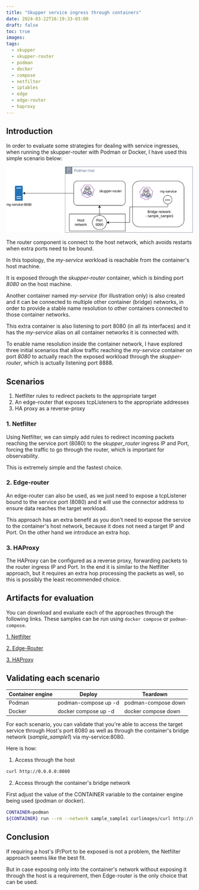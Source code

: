 ```yaml
---
title: "Skupper service ingress through containers"
date: 2024-03-22T16:19:33-03:00
draft: false
toc: true
images:
tags:
  - skupper
  - skupper-router
  - podman
  - docker
  - compose
  - netfilter
  - iptables
  - edge
  - edge-router
  - haproxy
---
```


## Introduction

In order to evaluate some strategies for dealing with service ingresses,
when running the skupper-router with Podman or Docker, I have used this simple
scenario below:

![](images/scenario.png)

The router component is connect to the host network, which avoids restarts
when extra ports need to be bound.

In this topology, the _my-service_ workload is reachable from the container's
host machine.

It is exposed through the _skupper-router_ container, which is binding
port _8080_ on the host machine.

Another container named _my-service_ (for illustration only) is also created
and it can be connected to multiple other container (bridge) networks, in order
to provide a stable name resolution to other containers connected to those container networks.

This extra container is also listening to port 8080 (in all its interfaces) and
it has the _my-service_ alias on all container networks it is connected with.

To enable name resolution inside the container network, I have explored three initial
scenarios that allow traffic reaching the _my-service_ container on port _8080_ to
actually reach the exposed workload through the _skupper-router_, which is actually
listening port 8888.

## Scenarios

1. Netfilter rules to redirect packets to the appropriate target
2. An edge-router that exposes tcpListeners to the appropriate addresses
3. HA proxy as a reverse-proxy

### 1. Netfilter

Using Netfilter, we can simply add rules to redirect incoming packets reaching the
service port (8080) to the _skupper_router_ ingress IP and Port, forcing the traffic to
go through the router, which is important for observability.

This is extremely simple and the fastest choice.

### 2. Edge-router

An edge-router can also be used, as we just need to expose a tcpListener bound to the
service port (8080) and it will use the connector address to ensure data reaches the
target workload.

This approach has an extra benefit as you don't need to expose the service to the
container's host network, because it does not need a target IP and Port. On the other
hand we introduce an extra hop.

### 3. HAProxy

The HAProxy can be configured as a reverse proxy, forwarding packets to the router
ingress IP and Port. In the end it is similar to the Netfilter approach, but it requires
an extra hop processing the packets as well, so this is possibly the least recommended
choice.

## Artifacts for evaluation

You can download and evaluate each of the approaches through the following links.
These samples can be run using `docker compose` or `podman-compose`.

[1. Netfilter](resources/netfilter.tar.gz)

[2. Edge-Router](resources/edgerouter.tar.gz)

[3. HAProxy](resources/haproxy.tar.gz)

## Validating each scenario

| Container engine | Deploy | Teardown |
| ---------------- | ------ | -------- |
| Podman           | podman-compose up -d | podman-compose down |
| Docker           | docker compose up -d | docker compose down |

For each scenario, you can validate that you're able to access the target service through
Host's port 8080 as well as through the container's bridge network (_sample_sample1_) via my-service:8080.

Here is how:

1. Access through the host

```bash
curl http://0.0.0.0:8080
```

2. Access through the container's bridge network

First adjust the value of the CONTAINER variable to the container engine being used (podman or docker).

```bash
CONTAINER=podman
${CONTAINER} run --rm --network sample_sample1 curlimages/curl http://my-service:8080
```

## Conclusion

If requiring a host's IP/Port to be exposed is not a problem, the Netfilter approach
seems like the best fit.

But in case exposing only into the container's network without exposing it through the host
is a requirement, then Edge-router is the only choice that can be used.
